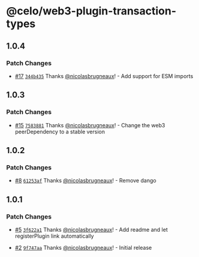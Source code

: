 # @celo/web3-plugin-transaction-types

## 1.0.4

### Patch Changes

- [#17](https://github.com/celo-org/web3-plugin-transaction-types/pull/17) [`344b435`](https://github.com/celo-org/web3-plugin-transaction-types/commit/344b435d146e9d3bb937e152f9bee60f73c696be) Thanks [@nicolasbrugneaux](https://github.com/nicolasbrugneaux)! - Add support for ESM imports

## 1.0.3

### Patch Changes

- [#15](https://github.com/celo-org/web3-plugin-transaction-types/pull/15) [`7583881`](https://github.com/celo-org/web3-plugin-transaction-types/commit/7583881d26cc312cdb3fa401a0c7bb8dc0ba0198) Thanks [@nicolasbrugneaux](https://github.com/nicolasbrugneaux)! - Change the web3 peerDependency to a stable version

## 1.0.2

### Patch Changes

- [#8](https://github.com/celo-org/web3-plugin-transaction-types/pull/8) [`61253af`](https://github.com/celo-org/web3-plugin-transaction-types/commit/61253afb803c96a233d6a6c659e48dc1ba285feb) Thanks [@nicolasbrugneaux](https://github.com/nicolasbrugneaux)! - Remove dango

## 1.0.1

### Patch Changes

- [#5](https://github.com/celo-org/web3-plugin-transaction-types/pull/5) [`3f622a1`](https://github.com/celo-org/web3-plugin-transaction-types/commit/3f622a1ffa64c810ec809770c06a4f7e16fec563) Thanks [@nicolasbrugneaux](https://github.com/nicolasbrugneaux)! - Add readme and let registerPlugin link automatically

- [#2](https://github.com/celo-org/web3-plugin-transaction-types/pull/2) [`9f747aa`](https://github.com/celo-org/web3-plugin-transaction-types/commit/9f747aa93b1b62ea5088792a950d5e9d0b719577) Thanks [@nicolasbrugneaux](https://github.com/nicolasbrugneaux)! - Initial release
